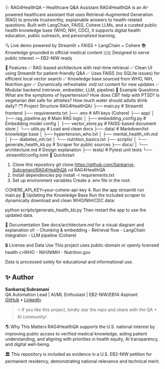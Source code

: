 🩺 RAG4HealthQA – Healthcare Q&A Assistant
RAG4HealthQA is an AI-powered healthcare assistant that uses Retrieval-Augmented Generation (RAG) to provide trustworthy, explainable answers to health-related questions. Built with LangChain, FAISS, Cohere LLMs, and a curated public health knowledge base (WHO, NIH, CDC), it supports digital health education, public outreach, and personalized learning.

🔍 Live demo powered by Streamlit + FAISS + LangChain + Cohere
📚 Knowledge grounded in official medical content
🇺🇸 Designed to serve public interest — EB2-NIW ready

📌 Features
✅ RAG-based architecture with real-time retrieval
✅ Clean UI using Streamlit for patient-friendly Q&A
✅ Uses FAISS (no SQLite issues) for efficient local vector search
✅ Knowledge base sourced from WHO, NIH, Nutrition.gov
✅ Dynamically refreshable .md/.txt content for new updates
✅ Modular backend (retriever, embedder, LLM, pipeline)
🧠 Example Questions
What are the symptoms of hypertension?
How does CBT help with PTSD?
Is vegetarian diet safe for athletes?
How much water should adults drink daily?
🗂️ Project Structure
RAG4HealthQA/
├── main.py                   # Streamlit frontend
├── requirements.txt
├── .env                      # API keys (Cohere)
├── app/
│   ├── rag_pipeline.py       # Main RAG logic
│   ├── embedding_config.py   # Embedding model config
│   ├── vector_store.py       # FAISS-based document store
│   └── utils.py              # Load and clean docs
├── data/                     # Markdown/txt knowledge base
│   ├── hypertension_who.txt
│   ├── mental_health_nih.md
│   ├── diabetes_nih.txt
│   └── nutrition_basics.txt
├── scripts/
│   └── generate_health_kb.py # Scraper for public sources
├── docs/
│   └── architecture.md       # Design explanation
├── tests/                    # Pytest unit tests
└── .streamlit/config.toml
🚀 Quickstart
1. Clone this repository
git clone https://github.com/Sankarraj-Subramani/RAG4HealthQA
cd RAG4HealthQA
2. Install dependencies
pip install -r requirements.txt
3. Set up environment variables
Create a .env file in the root:

COHERE_API_KEY=your-cohere-api-key
4. Run the app
streamlit run main.py
🔁 Updating the Knowledge Base
Run the included scraper to dynamically download and clean WHO/NIH/CDC data:

python scripts/generate_health_kb.py
Then restart the app to use the updated data.

📖 Documentation
See docs/architecture.md for a visual diagram and explanation of: - Chunking & embedding - Retrieval flow - LangChain integration - LLM pipeline (Cohere)

🔒 License and Data Use
This project uses public-domain or openly licensed health c>WHO - NIH/NIMH - Nutrition.gov

Data is processed solely for educational and informational use.

## ✨ Author

**Sankarraj Subramani**  
QA Automation Lead | AI/ML Enthusiast | EB2-NIW/EB1A Aspirant  
[GitHub](https://github.com/Sankarraj-Subramani) • [LinkedIn](https://www.linkedin.com/in/sankarraj-subramani-34254757)

> ⭐ If you like this project, kindly star the repo and share with the QA + AI community!


🌎 Why This Matters
RAG4HealthQA supports the U.S. national interest by improving public access to verified medical knowledge, aiding patient understanding, and aligning with priorities in health equity, AI transparency, and digital well-being.

🏛️ This repository is included as evidence in a U.S. EB2-NIW petition for permanent residency, demonstrating national relevance and technical merit.